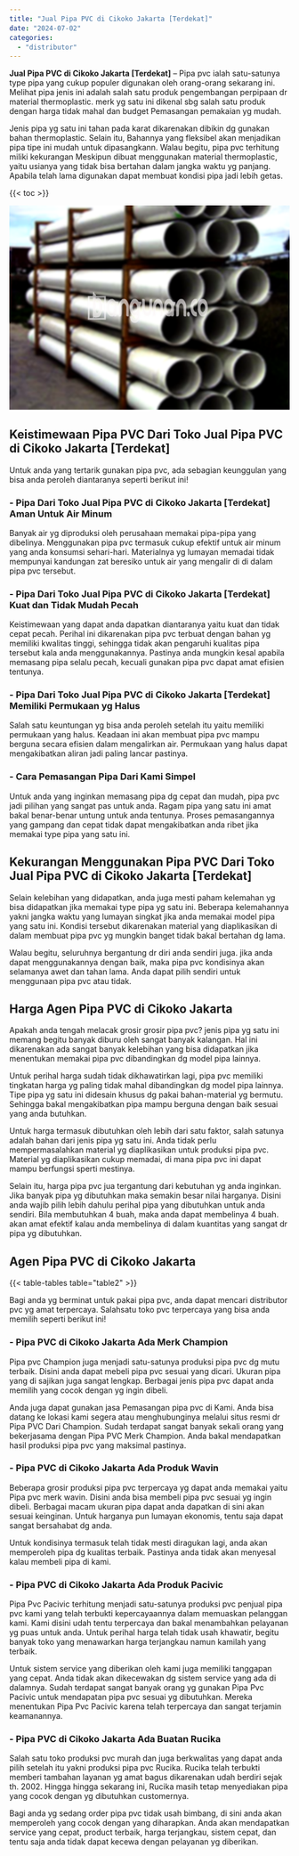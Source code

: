 ```yaml
---
title: "Jual Pipa PVC di Cikoko Jakarta [Terdekat]"
date: "2024-07-02"
categories: 
  - "distributor"
---
```


**Jual Pipa PVC di Cikoko Jakarta \[Terdekat\]** – Pipa pvc ialah satu-satunya type pipa yang cukup populer digunakan oleh orang-orang sekarang ini. Melihat pipa jenis ini adalah salah satu produk pengembangan perpipaan dr material thermoplastic. merk yg satu ini dikenal sbg salah satu produk dengan harga tidak mahal dan budget Pemasangan pemakaian yg mudah.

Jenis pipa yg satu ini tahan pada karat dikarenakan dibikin dg gunakan bahan thermoplastic. Selain itu, Bahannya yang fleksibel akan menjadikan pipa tipe ini mudah untuk dipasangkann. Walau begitu, pipa pvc terhitung miliki kekurangan Meskipun dibuat menggunakan material thermoplastic, yaitu usianya yang tidak bisa bertahan dalam jangka waktu yg panjang. Apabila telah lama digunakan dapat membuat kondisi pipa jadi lebih getas.

{{< toc >}}

![Jual Pipa PVC di Cikoko Jakarta [Terdekat]](/images/jaul-pipa-pvc-42.png)

## Keistimewaan Pipa PVC Dari Toko Jual Pipa PVC di Cikoko Jakarta \[Terdekat\]

Untuk anda yang tertarik gunakan pipa pvc, ada sebagian keunggulan yang bisa anda peroleh diantaranya seperti berikut ini!

### \- Pipa Dari Toko Jual Pipa PVC di Cikoko Jakarta \[Terdekat\] Aman Untuk Air Minum

Banyak air yg diproduksi oleh perusahaan memakai pipa-pipa yang dibelinya. Menggunakan pipa pvc termasuk cukup efektif untuk air minum yang anda konsumsi sehari-hari. Materialnya yg lumayan memadai tidak mempunyai kandungan zat beresiko untuk air yang mengalir di di dalam pipa pvc tersebut.

### \- Pipa Dari Toko Jual Pipa PVC di Cikoko Jakarta \[Terdekat\] Kuat dan Tidak Mudah Pecah

Keistimewaan yang dapat anda dapatkan diantaranya yaitu kuat dan tidak cepat pecah. Perihal ini dikarenakan pipa pvc terbuat dengan bahan yg memiliki kwalitas tinggi, sehingga tidak akan pengaruhi kualitas pipa tersebut kala anda menggunakannya. Pastinya anda mungkin kesal apabila memasang pipa selalu pecah, kecuali gunakan pipa pvc dapat amat efisien tentunya.

### \- Pipa Dari Toko Jual Pipa PVC di Cikoko Jakarta \[Terdekat\] Memiliki Permukaan yg Halus

Salah satu keuntungan yg bisa anda peroleh setelah itu yaitu memiliki permukaan yang halus. Keadaan ini akan membuat pipa pvc mampu berguna secara efisien dalam mengalirkan air. Permukaan yang halus dapat mengakibatkan aliran jadi paling lancar pastinya.

### \- Cara Pemasangan Pipa Dari Kami Simpel

Untuk anda yang inginkan memasang pipa dg cepat dan mudah, pipa pvc jadi pilihan yang sangat pas untuk anda. Ragam pipa yang satu ini amat bakal benar-benar untung untuk anda tentunya. Proses pemasangannya yang gampang dan cepat tidak dapat mengakibatkan anda ribet jika memakai type pipa yang satu ini.

## Kekurangan Menggunakan Pipa PVC Dari Toko Jual Pipa PVC di Cikoko Jakarta \[Terdekat\]

Selain kelebihan yang didapatkan, anda juga mesti paham kelemahan yg bisa didapatkan jika memakai type pipa yg satu ini. Beberapa kelemahannya yakni jangka waktu yang lumayan singkat jika anda memakai model pipa yang satu ini. Kondisi tersebut dikarenakan material yang diaplikasikan di dalam membuat pipa pvc yg mungkin banget tidak bakal bertahan dg lama.

Walau begitu, seluruhnya bergantung dr diri anda sendiri juga. jika anda dapat menggunakannya dengan baik, maka pipa pvc kondisinya akan selamanya awet dan tahan lama. Anda dapat pilih sendiri untuk menggunaan pipa pvc atau tidak.

## Harga Agen Pipa PVC di Cikoko Jakarta

Apakah anda tengah melacak grosir grosir pipa pvc? jenis pipa yg satu ini memang begitu banyak diburu oleh sangat banyak kalangan. Hal ini dikarenakan ada sangat banyak kelebihan yang bisa didapatkan jika menentukan memakai pipa pvc dibandingkan dg model pipa lainnya.

Untuk perihal harga sudah tidak dikhawatirkan lagi, pipa pvc memiliki tingkatan harga yg paling tidak mahal dibandingkan dg model pipa lainnya. Tipe pipa yg satu ini didesain khusus dg pakai bahan-material yg bermutu. Sehingga bakal mengakibatkan pipa mampu berguna dengan baik sesuai yang anda butuhkan.

Untuk harga termasuk dibutuhkan oleh lebih dari satu faktor, salah satunya adalah bahan dari jenis pipa yg satu ini. Anda tidak perlu mempermasalahkan material yg diaplikasikan untuk produksi pipa pvc. Material yg diaplikasikan cukup memadai, di mana pipa pvc ini dapat mampu berfungsi sperti mestinya.

Selain itu, harga pipa pvc jua tergantung dari kebutuhan yg anda inginkan. Jika banyak pipa yg dibutuhkan maka semakin besar nilai harganya. Disini anda wajib pilih lebih dahulu perihal pipa yang dibutuhkan untuk anda sendiri. Bila membutuhkan 4 buah, maka anda dapat membelinya 4 buah. akan amat efektif kalau anda membelinya di dalam kuantitas yang sangat dr pipa yg dibutuhkan.

## Agen Pipa PVC di Cikoko Jakarta

{{< table-tables table="table2" >}}

Bagi anda yg berminat untuk pakai pipa pvc, anda dapat mencari distributor pvc yg amat terpercaya. Salahsatu toko pvc terpercaya yang bisa anda memilih seperti berikut ini!

### \- Pipa PVC di Cikoko Jakarta Ada Merk Champion

Pipa pvc Champion juga menjadi satu-satunya produksi pipa pvc dg mutu terbaik. Disini anda dapat mebeli pipa pvc sesuai yang dicari. Ukuran pipa yang di sajikan juga sangat lengkap. Berbagai jenis pipa pvc dapat anda memilih yang cocok dengan yg ingin dibeli.

Anda juga dapat gunakan jasa Pemasangan pipa pvc di Kami. Anda bisa datang ke lokasi kami segera atau menghubunginya melalui situs resmi dr Pipa PVC Dari Champion. Sudah terdapat sangat banyak sekali orang yang bekerjasama dengan Pipa PVC Merk Champion. Anda bakal mendapatkan hasil produksi pipa pvc yang maksimal pastinya.

### \- Pipa PVC di Cikoko Jakarta Ada Produk Wavin

Beberapa grosir produksi pipa pvc terpercaya yg dapat anda memakai yaitu Pipa pvc merk wavin. Disini anda bisa membeli pipa pvc sesuai yg ingin dibeli. Berbagai macam ukuran pipa dapat anda dapatkan di sini akan sesuai keinginan. Untuk harganya pun lumayan ekonomis, tentu saja dapat sangat bersahabat dg anda.

Untuk kondisinya termasuk telah tidak mesti diragukan lagi, anda akan memperoleh pipa dg kualitas terbaik. Pastinya anda tidak akan menyesal kalau membeli pipa di kami.

### \- Pipa PVC di Cikoko Jakarta Ada Produk Pacivic

Pipa Pvc Pacivic terhitung menjadi satu-satunya produksi pvc penjual pipa pvc kami yang telah terbukti kepercayaannya dalam memuaskan pelanggan kami. Kami disini udah tentu terpercaya dan bakal menambahkan pelayanan yg puas untuk anda. Untuk perihal harga telah tidak usah khawatir, begitu banyak toko yang menawarkan harga terjangkau namun kamilah yang terbaik.

Untuk sistem service yang diberikan oleh kami juga memiliki tanggapan yang cepat. Anda tidak akan dikecewakan dg sistem service yang ada di dalamnya. Sudah terdapat sangat banyak orang yg gunakan Pipa Pvc Pacivic untuk mendapatan pipa pvc sesuai yg dibutuhkan. Mereka menentukan Pipa Pvc Pacivic karena telah terpercaya dan sangat terjamin keamanannya.

### \- Pipa PVC di Cikoko Jakarta Ada Buatan Rucika

Salah satu toko produksi pvc murah dan juga berkwalitas yang dapat anda pilih setelah itu yakni produksi pipa pvc Rucika. Rucika telah terbukti memberi tambahan layanan yg amat bagus dikarenakan udah berdiri sejak th. 2002. Hingga hingga sekarang ini, Rucika masih tetap menyediakan pipa yang cocok dengan yg dibutuhkan customernya.

Bagi anda yg sedang order pipa pvc tidak usah bimbang, di sini anda akan memperoleh yang cocok dengan yang diharapkan. Anda akan mendapatkan service yang cepat, product terbaik, harga terjangkau, sistem cepat, dan tentu saja anda tidak dapat kecewa dengan pelayanan yg diberikan.
